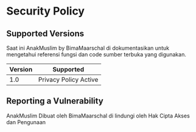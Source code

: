 # Security Policy

## Supported Versions


Saat ini AnakMuslim by BimaMaarschal di dokumentasikan untuk mengetahui referensi fungsi dan code sumber terbuka yang digunakan.

| Version | Supported               |
| ------- | ----------------------- |
| 1.0     | Privacy Policy Active   |


## Reporting a Vulnerability

AnakMuslim Dibuat oleh BimaMaarschal di lindungi oleh Hak Cipta Akses dan Pengunaan 
